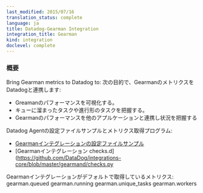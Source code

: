 ```yaml
---
last_modified: 2015/07/16
translation_status: complete
language: ja
title: Datadog-Gearman Integration
integration_title: Gearman
kind: integration
doclevel: complete
---
```


<!-- ### Overview


Bring Gearman metrics to Datadog to:

- Visualize Gearman performance.
- Know how many tasks are queued or running.
- Correlate the performance of Gearman with the rest of your applications. -->

### 概要


Bring Gearman metrics to Datadog to:
次の目的で、GearmanのメトリクスをDatadogと連携します:

* Greamanのパフォーマンスを可視化する。
* キューに溜まったタスクや進行形のタスクを把握する。
* Gearmanのパフォーマンスを他のアプルケーションと連携し状況を把握する


Datadog Agentの設定ファイルサンプルとメトリクス取得プログラム:

* [Gearmanインテグレーションの設定ファイルサンプル](https://github.com/DataDog/integrations-core/blob/master/gearmand/conf.yaml.example)
* [Gearmanインテグレーション checks.d](https://github.com/DataDog/integrations-core/blob/master/gearmand/checks.py


<!-- The following metrics are collected by default with the Gearman integration:

    gearman.queued
    gearman.running
    gearman.unique_tasks
    gearman.workers -->

Gearmanインテグレーションがデフォルトで取得しているメトリクス:
    gearman.queued
    gearman.running
    gearman.unique_tasks
    gearman.workers
